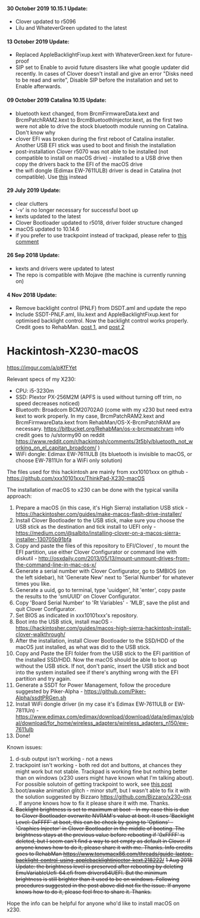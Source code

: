 #### 30 October 2019 10.15.1 Update:
- Clover updated to r5096
- Lilu and WhateverGreen updated to the latest

#### 13 October 2019 Update:
- Replaced AppleBacklightFixup.kext with WhateverGreen.kext for future-proof
- SIP set to Enable to avoid future disasters like what google updater did recently. In cases of Clover doesn't install and give an error "Disks need to be read and write", Disable SIP before the installation and set to Enable afterwards. 

#### 09 October 2019 Catalina 10.15 Update:
- bluetooth kext changed, from BrcmFirmwareData.kext and BrcmPatchRAM2.kext to BrcmBluetoothInjector.kext, as the first two were not able to drive the stock bluetooth module running on Catalina. Don't know why
- clover EFI was broken during the first reboot of Catalina installer. Another USB EFI stick was used to boot and finish the installation
- post-installation Clover r5070 was not able to be installed (not compatible to install on macOS drive) - installed to a USB drive then copy the drivers back to the EFI of the macOS drive
- the wifi dongle (Edimax EW-7611ULB) driver is dead in Catalina (not compatible). Use [this](https://github.com/chris1111/Wireless-USB-Adapter) instead

#### 29 July 2019 Update:
- clear clutters
- '-v' is no longer necessary for successful boot up
- kexts updated to the latest
- Clover Bootloader updated to r5018, driver folder structure changed
- macOS updated to 10.14.6
- if you prefer to use trackpoint instead of trackpad, please refer to [this comment](https://github.com/littlegtplr/Hackintosh-X230-macOS/issues/1)

#### 26 Sep 2018 Update:
- kexts and drivers were updated to latest
- The repo is compatible with Mojave (the machine is currently running on)

#### 4 Nov 2018 Update:
- Remove backlight control (PNLF) from DSDT.aml and update the repo
- Include SSDT-PNLF.aml, lilu.kext and AppleBacklightFixup.kext for optimised backlight control. Now the backlight control works properly. Credit goes to RehabMan. [post 1](https://www.tonymacx86.com/threads/solved-applebacklightinjector-isnt-working-on-x230.257601), and [post 2](https://www.tonymacx86.com/threads/guide-laptop-backlight-control-using-applebacklightfixup-kext.218222/)

# Hackintosh-X230-macOS

https://imgur.com/a/pKfFYet

Relevant specs of my X230: 
- CPU: i5-3230m
- SSD: Plextor PX-256M2M (APFS is used without turning off trim, no speed decreases noticed)
- Bluetooth: Broadcom BCM20702A0 (come with my x230 but need extra kext to work properly. In my case, BrcmPatchRAM2.kext and BrcmFirmwareData.kext from RehabMan/OS-X-BrcmPatchRAM are necessary. https://bitbucket.org/RehabMan/os-x-brcmpatchram info credit goes to /u/stormy90 on reddit https://www.reddit.com/r/hackintosh/comments/3t5bly/bluetooth_not_working_on_el_capitan_broadcom/ )
- WiFi dongle: Edimax EW-7611ULB (its bluetooth is invisible to macOS, or choose EW-7811Un for a WiFi only solution)

The files used for this hackintosh are mainly from xxx10101xxx on github - https://github.com/xxx10101xxx/ThinkPad-X230-macOS

The installation of macOS to x230 can be done with the typical vanilla approach:
1. Prepare a macOS (in this case, it's High Sierra) installation USB stick - https://hackintosher.com/guides/make-macos-flash-drive-installer/
2. Install Clover Bootloader to the USB stick, make sure you choose the USB stick as the destination and tick install to UEFI only - https://medium.com/@salbito/installing-clover-on-a-macos-sierra-installer-130705b91bfa
3. Copy and paste the files of this repository to EFI/Clover/ , to mount the EFI partition, use either Clover Configurator or command line with diskutil - http://osxdaily.com/2013/05/13/mount-unmount-drives-from-the-command-line-in-mac-os-x/
4. Generate a serial number with Clover Configurator, go to SMBIOS (on the left sidebar), hit 'Generate New' next to 'Serial Number' for whatever times you like. 
5. Generate a uuid, go to terminal, type 'uuidgen', hit 'enter', copy paste the results to the 'smUUID' on Clover Configurator. 
6. Copy 'Board Serial Number' to 'Rt Variables' - 'MLB', save the plist and quit Clover Configurator. 
7. Set BIOS as indicated in xxx10101xxx's repository. 
8. Boot into the USB stick, install macOS - https://hackintosher.com/guides/macos-high-sierra-hackintosh-install-clover-walkthrough/
9. After the installation, install Clover Bootloader to the SSD/HDD of the macOS just installed, as what was did to the USB stick. 
10. Copy and Paste the EFI folder from the USB stick to the EFI paritition of the installed SSD/HDD. Now the macOS should be able to boot up without the USB stick. If not, don't panic, insert the USB stick and boot into the system installed see if there's anything wrong with the EFI partition and try again. 
11. Generate a SSDT for Power Management, follow the procedure suggested by Piker-Alpha - https://github.com/Piker-Alpha/ssdtPRGen.sh
12. Install WiFi dongle driver (in my case it's Edimax EW-7611ULB or EW-7811Un) - https://www.edimax.com/edimax/download/download/data/edimax/global/download/for_home/wireless_adapters/wireless_adapters_n150/ew-7611ulb
13. Done! 

Known issues:
1. d-sub output isn't working - not a news
2. trackpoint isn't working - both red dot and buttons, at chances they might work but not stable. Trackpad is working fine but nothing better than on windows (x230 users might have known what I'm talking about). For possible solutoin of getting trackpoint to work, see [this post](https://www.reddit.com/r/hackintosh/comments/92wbb7/lenovo_x230_high_sierra/?utm_content=full_comments&utm_medium=message&utm_source=reddit&utm_name=frontpage)
3. boot/awake animation glitch - minor stuff, but I wasn't able to fix it with the solution suggested by Bizzaro https://github.com/Bizzaro/x230-osx . If anyone knows how to fix it please share it with me. Thanks. 
4. ~~Backlight brightness is set to maximum at boot - In my case this is due to Clover Bootloader overwrite NVRAM's value at boot. It uses 'Backlight Level: 0xFFFF' at boot, this can be check by going to 'Options' - 'Graphics Injector' in Clover Bootloader in the middle of booting. The brightness stays at the previous value before rebooting if '0xFFFF' is deleted, but I seem can't find a way to set empty as default in Clover. If anyone knows how to do it, please share it with me. Thanks. Info credits goes to RehabMan https://www.tonymacx86.com/threads/guide-laptop-backlight-control-using-applebacklightinjector-kext.218222/~~ 
~~1 Aug 2018 Update: the brightness level is preserved after rebooting by deleting EmuVariableUefi-64.efi from drivers64UEFI. But the minimum brightness is still brighter than it used to be on windows. Following procedures suggested in the post above did not fix the issue. If anyone knows how to do it, please feel free to share it. Thanks.~~

Hope the info can be helpful for anyone who'd like to install macOS on x230. 
